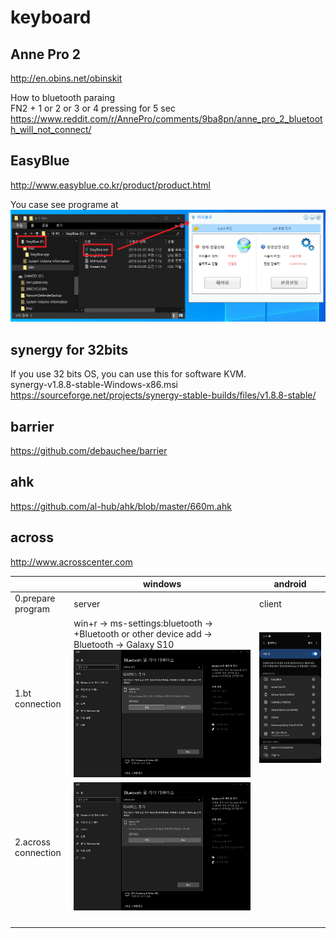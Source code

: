 # keyboard


## Anne Pro 2  
http://en.obins.net/obinskit  

How to bluetooth paraing  
FN2 + 1 or 2 or 3 or 4 pressing for 5 sec    
https://www.reddit.com/r/AnnePro/comments/9ba8pn/anne_pro_2_bluetooth_will_not_connect/  


## EasyBlue  
http://www.easyblue.co.kr/product/product.html

You case see programe at 
![easyblue_program](easyblue.png)


## synergy for 32bits
If you use 32 bits OS, you can use this for software KVM.  
synergy-v1.8.8-stable-Windows-x86.msi
https://sourceforge.net/projects/synergy-stable-builds/files/v1.8.8-stable/

## barrier
https://github.com/debauchee/barrier  


## ahk
https://github.com/al-hub/ahk/blob/master/660m.ahk  

## across  
http://www.acrosscenter.com

||windows|android|
|---|---|---|
|0.prepare program|server|client|
|1.bt connection|win+r → ms-settings:bluetooth → +Bluetooth or other device add → Bluetooth → Galaxy S10  ![win_set0](across_windows_bt0.png)|![android_set0](across_android_bt1.jpg)|
|2.across connection|![win_set0](across_windows_bt0.png)||
||||
||||
||||
||||

